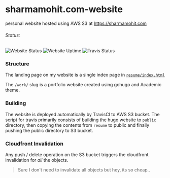 # sharmamohit.com-website

personal website hosted using AWS S3 at https://sharmamohit.com

###### Status: 
![Website Status](https://img.shields.io/website-up-down-green-red/https/sharmamohit.com.svg?style=flat)
![Website Uptime](https://img.shields.io/uptimerobot/ratio/m781993530-436682a6e42e6d3bc06223b8.svg?label=Uptime&logo=clockify&style=flat)
![Travis Status](https://img.shields.io/travis/Mohitsharma44/sharmamohit.com-website.svg?label=TravisCI&logo=travis&style=flat)

### Structure

The landing page on my website is a single index page in [`resume/index.html`](./resume)

The `/work/` slug is a portfolio website created using gohugo and Academic theme. 

### Building

The website is deployed automatically by TravisCI to AWS S3 bucket. The script for travis primarily consists 
of building the hugo website to `public` directory, then copying the contents from `resume` to public and finally
pushing the public directory to S3 bucket.

### Cloudfront Invalidation

Any push / delete operation on the S3 bucket triggers the cloudfront invalidation for *all* the objects.

> Sure I don't need to invalidate all objects but hey, its so cheap..

